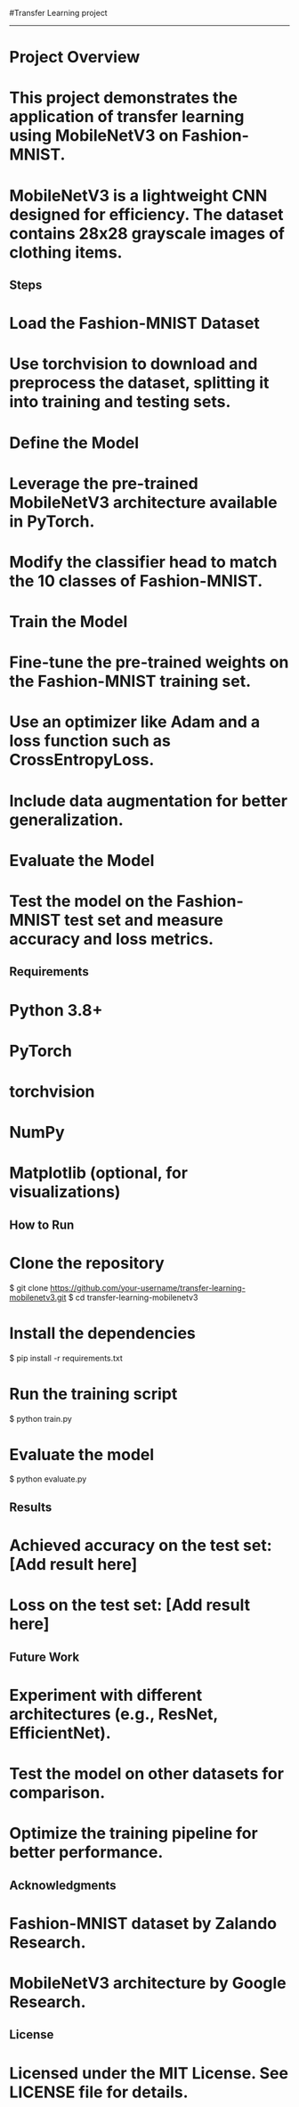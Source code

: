 #Transfer Learning project 

---

# Project Overview
# This project demonstrates the application of transfer learning using MobileNetV3 on Fashion-MNIST.
# MobileNetV3 is a lightweight CNN designed for efficiency. The dataset contains 28x28 grayscale images of clothing items.

## Steps

# Load the Fashion-MNIST Dataset
# Use torchvision to download and preprocess the dataset, splitting it into training and testing sets.

# Define the Model
# Leverage the pre-trained MobileNetV3 architecture available in PyTorch.
# Modify the classifier head to match the 10 classes of Fashion-MNIST.

# Train the Model
# Fine-tune the pre-trained weights on the Fashion-MNIST training set.
# Use an optimizer like Adam and a loss function such as CrossEntropyLoss.
# Include data augmentation for better generalization.

# Evaluate the Model
# Test the model on the Fashion-MNIST test set and measure accuracy and loss metrics.

## Requirements

# Python 3.8+
# PyTorch
# torchvision
# NumPy
# Matplotlib (optional, for visualizations)

## How to Run

# Clone the repository
$ git clone https://github.com/your-username/transfer-learning-mobilenetv3.git
$ cd transfer-learning-mobilenetv3

# Install the dependencies
$ pip install -r requirements.txt

# Run the training script
$ python train.py

# Evaluate the model
$ python evaluate.py

## Results

# Achieved accuracy on the test set: [Add result here]
# Loss on the test set: [Add result here]

## Future Work

# Experiment with different architectures (e.g., ResNet, EfficientNet).
# Test the model on other datasets for comparison.
# Optimize the training pipeline for better performance.

## Acknowledgments

# Fashion-MNIST dataset by Zalando Research.
# MobileNetV3 architecture by Google Research.

## License

# Licensed under the MIT License. See LICENSE file for details.
